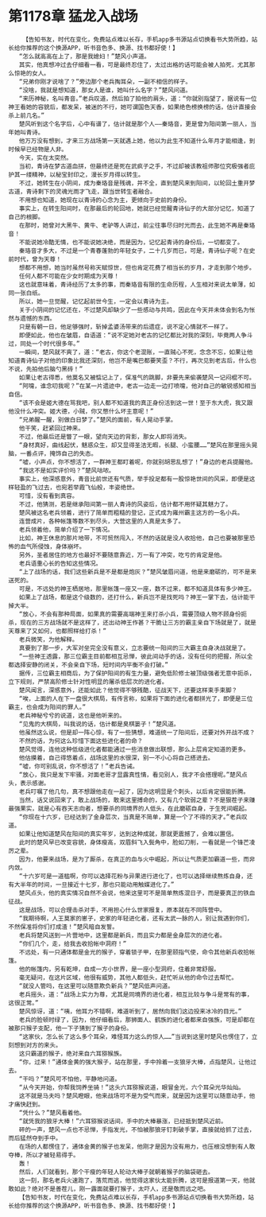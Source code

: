 # 第1178章 猛龙入战场
        【告知书友，时代在变化，免费站点难以长存，手机app多书源站点切换看书大势所趋，站长给你推荐的这个换源APP，听书音色多、换源、找书都好使！】
       “怎么就高高在上了，那是我媳妇！”楚风小声道。
       其实，他真想冲过去仔细看一看，可是最终忍住了，太过出格的话可能会被人拍死，尤其那么惊艳的女人。
       “兄弟你刚才说啥了？”旁边那个老兵掏耳朵，一副不相信的样子。
       “没啥，我就是想知道，那女人是谁，她叫什么名字？”楚风问道。
       “来历神秘，名叫青音。”老兵叹道，然后拍了拍他的肩头，道：“你就别指望了，据说有一位神王看她的容貌后，都发呆，被迷的不行，她可谓国色天香，如果绝色榜换榜的话，估计直接会杀上前几名。”
       楚风听到这个名字后，心中有谱了，估计就是那个人——秦珞音，更是曾为阳间第一丽人，当年她叫青诗。
       他万万没有想到，才来三方战场第一天就遇上她，他以为此生不知道什么年月才能相逢，到时候早已经物是人非。
       今天，实在太突然。
       当初，青诗在梦古道血拼，但最终还是死在武疯子之手，不过却被该教祖师那位究极强者庇护其一缕精神，以秘宝封印之，漫长岁月得以转生。
       不过，她转生在小阴间，成为秦珞音是残魂，并不全，直到楚风来到阳间，以轮回土重开梦古道，青诗剩下的灵魂光雨才飞走，跟当世转生者融合。
       不用想也知道，她现在以青诗的心念为主，更倾向于史前的身份。
       事实上，在转生阳间时，在那最后的轮回地，她就已经觉醒青诗仙子的大部分记忆，知道了自己的根脚。
       在那时，她曾对大黑牛、黄牛、老驴等人讲过，前尘往事尽归时光而去，此生她不再是秦珞音！
       不能说她冷酷无情，也不能说她决绝，而是因为，记忆起青诗的身份后，一切都变了。
       秦珞音才多大，不过是一个青春蓬勃的年轻女子，二十几岁而已，可是，青诗仙子呢？在史前时代，曾为天尊！
       想都不用想，她当时虽然号称天赋惊世，但也肯定花费了相当长的岁月，才走到那个地步。
       任何人都不可能在少女时期成为天尊！
       这也就意味着，青诗经历了太多的事，而秦珞音有限的生命历程，人生相对来说太单薄，如同一张白纸。
       所以，她一旦觉醒，记忆起前世今生，一定会以青诗为主。
       关于小阴间的记忆还在，不过楚风却缺少了一些感动与共鸣，因此在今天并未体会到名为怅然与遗憾的东西。
       只是有朝一日，他足够强时，斩掉孟婆汤带来的后遗症，说不定心情就不一样了。
       即便如此，他也在皱眉，自语道：“说不定她对老古的记忆都比对我的深刻，毕竟两人争斗过，同处一个时代很多年。”
       一瞬间，楚风就不爽了，道：“老古，你这个老混账，一直贼心不死，念念不忘，如果让他知道青诗仙子对他的印象比我还深刻，他岂不是嘴巴都要笑歪？不行，再次见到老古后，什么也不说，先拍他后脑勺黑砖！”
       如果让老古得悉，他莫名又被惦记上了，保准气的跳脚，非要先来偷袭楚风一记闷棍不可。
       “阿嚏，谁念叨我呢？”在某一片遗迹中，老古一边走一边打喷嚏，他对自己的敏锐感知相当自信。
       “该不会是姬大德在骂我吧，别人都不知道我的真正身份活到这一世！至于东大虎，我又跟他没什么冲突。姬大德，小贼，你又憋什么坏主意呢！”
       “兄弟醒一醒，别做白日梦了。”楚风的面前，有人晃动手掌。
       他干笑，赶紧回过神来。
       不过，他最后还是瞥了一眼，望向天边的背影，那女人即将消失。
       “身材真好，曲线起伏，魅惑众生，却又显得圣洁无暇，长腿、小蛮腰……”楚风在那里摇头晃脑，一番点评，掩饰自己的失态。
       “嘘，小声点，你不想活了，一群神王都盯着呢，你就别胡思乱想了！”身边的老兵提醒他。
       “我这不是如实评价吗？”楚风咕哝。
       事实上，他深感意外，青音比前世还有气质，举手投足都有一股惊艳世间的风采，即便是这样轻盈的飞过去，也宛若举霞飞仙般，丰姿绝世。
       可惜，没有看到真容。
       不过，他猜测，若是继承阳间第一丽人青诗的风姿后，估计都不用怀疑其魅力了。
       楚风被这名老兵领着，进行了简单而粗糙的登记，正式成为雍州霸主这方的一名小兵。
       连营成片，各种帐篷等数不到尽头，大营这里的人真是太多了。
       老兵领着他，简单介绍了一下情况。
       比如，神王休息的那片地带，不可贸然闯入，不然的话就是没人收拾他，自己也要被那里恐怖的血气所侵蚀，身体崩坏。
       另外，圣者居住的地方也最好不要随意靠近，万一有了冲突，吃亏的肯定是他。
       老兵语重心长的告知这些情况。
       “上了战场的话，我们这些新兵是不是都是炮灰？”楚风皱眉问道，他是来磨砺的，可不是来送死的。
       可是，不远处的神王栖居地，那里帐篷一座又一座，数不过来，都不知道具体有多少神王。
       如果上了战场，都是这个级数的，还打什么，新兵岂不是找死吗？神王一掌下去，估计能干掉大半。
       “放心，不会有那种局面，如果真的需要高端神王来打杀小兵，需要顶级人物不顾身份扼杀，现在的三方战场就不是这样了，还出动神王作甚？干脆让三方的霸主亲自下场就是了，就是天尊来了又如何，也都照样给打杀！”
       老兵微笑，为他解释。
       真要到了那一步，大军对垒完全没有意义，立志要统一阳间的三大霸主自身决战就是了。
       “一些神王透露，那三位霸主目前都相互忌惮，彼此间动手的话，没有任何的把握，所以全都选择安静的闭关，不会亲自下场，短时间内平衡不会打破。”
       据传，三位霸主相商后，为了保护阳间的有生力量，避免低阶修士被顶级强者无意中扼杀，立下规则，严禁高阶修士针对性明显的屠杀低层次的进化者。
       楚风闻言，深感意外，还能如此？他觉得不够残酷，征战天下，还要这样束手束脚？
       “唉，上面的人在下一盘很大棋局，有传言称，如果将下面的进化者都拼光了，即便是三位霸主，也会成为阳间的罪人。”
       老兵神秘兮兮的说道，这也是他听来的。
       “见鬼的大棋局，叫我说的话，估计都是臭棋篓子！”楚风道。
       他虽然这么说，但是却一阵心惊，有了一些猜想，难道统一了阳间后，还要对外开战不成？
       不然的话，为何这么珍惜下面这些进化者的命？
       楚风觉得，连他这种低级进化者都能通过一些消息做出联想，那么上层肯定知道的更多。
       他估摸着，自己得悠着点，战场这里的水很深，别一不小心将自己搭进去。
       “嘘，你可别乱说，你不想活了！”老兵告诫。
       “放心，我只是发下牢骚，对面老哥才显露真性情，看见别人，我才不会搭理呢。”楚风点头，表示感谢。
       老兵叮嘱了他几句，真不想跟他走在一起了，因为这明显是个刺头，以后肯定很能折腾。
       当然，话又说回来了，敢上战场的，敢来这里搏命的，又有几个软弱之辈？不是狠茬子来赚最强果实，就是心有吞天志向者，想要杀的同境界的人低头，在此磨砺自身，于生死间崛起。
       “你现在十六岁，已经达到了金身层次，当真是不简单，算是一个了不得的天才。”老兵叹道。
       如果让他知道楚风在阳间的真实年岁，达到这种成就，那就更震撼了，会难以置信。
       此时的楚风早已改变容貌，身体瘦高，双眉斜飞入鬓角中，脸如刀削，一看就是一个锋芒凌厉之辈。
       因为，他要来战场，是为了厮杀，在真正的血与火中崛起，所以让气质更加霸道一些，而非内敛。
       “十六岁可是一道槛啊，你可以选择花粉与异果进行进化了，也可以选择继续熬炼自身，还有大半年的时间，一旦接近十七岁，那也只能动用触媒进化了。”
       楚风点头，他的真实情况自然不会说，他来这里可不是简单熬炼混日子，而是要真正的铁血征战。
       这是战场，可以合理击杀对手，不用担心什么世家报复，原本就在不同阵营中。
       “我期待啊，人王莫家的崽子，史家的年轻进化者，还有太武一脉的人，别让我遇到你们，不然保准将你们打成渣！”楚风暗自发誓。
       老兵将楚风送到一片营地中，这里都是新兵，而且实力都是金身层次的进化者。
       “你们几个，走，给我去收拾帐中洞府！”
       不远处，有一只通体都是金光的猴子，穿着锁子甲，在那里颐指气使，命令其他新兵收拾帐篷。
       他的帐篷内，另有乾坤，自成一方小世界，是一座小型洞府，住着非常舒服。
       毫无疑问，在这片区域，他很有威势，其他人都低头，赶忙听从他的命令过去帮忙。
       “就没人管吗，在这里可以随意欺负新兵？”楚风低声问道。
       老兵摇头，道：“战场上实力为尊，尤其是同境界的进化者，相互比较与争斗是常有的事，这很正常。”
       楚风惊讶，道：“咦，他耳力不错啊，难道听到了，居然向我们这边投来冰冷的目光。”
       老兵的脸顿时绿了，因为，他仔细看后，那狮面人、鹤族的进化者都来自强族，可是却都在被那只猴子支配，他一下子猜到了猴子的身份。
       “这家伙，怎么长了这么多个耳朵，难怪耳力这么的惊人……”当说到这里时楚风也愣住了，立刻想到对方的来头。
       这只霸道的猴子，绝对来自六耳猕猴族。
       “你，过来！”通体金黄的强大猴子，站在那里，手中拎着一支狼牙大棒，点指楚风，让他过去。
       “干吗？”楚风可不怕他，平静地问道。
       “从今天开始，你帮我饲养坐骑！”这头六耳猕猴说道，眼冒金光，六个耳朵光华灿灿。
       这不就是马夫吗？楚风瞪眼，他来战场可不是为受气而来，就是因为这里可以随意动手，他才痛快赶到。
       “凭什么？”楚风看着他。
       “就凭我的狼牙大棒！”六耳猕猴说话间，手中的大棒暴涨，已经抵到楚风近前。
       砰的一声，楚风一点也不忌惮，手指发光，不怕被那狼牙钉刺破手掌，直接就给抓了过去，而后猛然夺到手中。
       在场的人都愣住了，通体金黄的猴子也发呆，他刚才是因为没有用力，也压根没想到有人敢夺棒，所以才被轻易得手。
       轰！
       然后，人们就看到，那个干瘦的年轻人轮动大棒子就朝着猴子的脑袋砸去。
       这一刻，那名老兵火速跑了，落荒而逃，他觉得这家伙太能折腾，这可是报道第一天，他就敢如此？绝对不是善茬儿，刚一露面就要打猴子，太吓人，还是敬而远之吧。
       【告知书友，时代在变化，免费站点难以长存，手机app多书源站点切换看书大势所趋，站长给你推荐的这个换源APP，听书音色多、换源、找书都好使！】